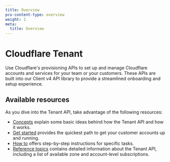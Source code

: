 ```yaml
---
title: Overview
pcx-content-type: overview
weight: 1
meta:
  title: Overview
---
```


# Cloudflare Tenant

Use Cloudflare's provisioning APIs to set up and manage Cloudflare accounts and services for your team or your customers. These APIs are built into our Client v4 API library to provide a streamlined onboarding and setup experience.

## Available resources

As you dive into the Tenant API, take advantage of the following resources:

- [Concepts](/concepts/) explain some basic ideas behind how the Tenant API and how it works.
- [Get started](/get-started/) provides the quickest path to get your customer accounts up and running.
- [How to](/how-to/) offers step-by-step instructions for specific tasks.
- [Reference topics](/reference/) contains detailed information about the Tenant API, including a list of available zone and account-level subscriptions.